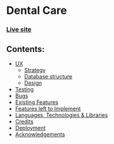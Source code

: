 # <div id="up">Dental Care</div>

### [Live site](https://dental-clinic-alsona-51e44ef82e4f.herokuapp.com/)

## Contents:

- <a href="#ux">UX</a>
  - <a href="#strategy">Strategy</a>
  - <a href="#db">Database structure</a>
  - <a href="#design">Design</a>
- <a href="#testing">Testing</a>
- <a href="#bugs">Bugs</a>
- <a href="#features">Existing Features</a>
- <a href="#f_features">Features left to Implement</a>
- <a href="#technology">Languages, Technologies & Libraries</a>
- <a href="#credits">Credits</a>
- <a href="#deployment">Deployment</a>
- <a href="#acknowledgements">Acknowledgements</a>






